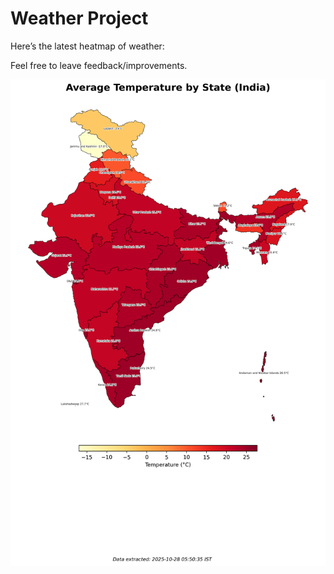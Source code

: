 # Weather Project

Here’s the latest heatmap of weather:

Feel free to leave feedback/improvements.

![India Heatmap](docs/assets/india_heatmap.png?v=000C55)
